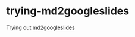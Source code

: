 # trying-md2googleslides
Trying out [md2googleslides](https://github.com/gsuitedevs/md2googleslides)
